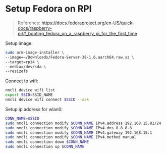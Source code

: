 # Setup Fedora on RPI

> Reference: https://docs.fedoraproject.org/en-US/quick-docs/raspberry-pi/#_booting_fedora_on_a_raspberry_pi_for_the_first_time

Setup image:

```bash
sudo arm-image-installer \
--image=~/Downloads/Fedora-Server-38-1.6.aarch64.raw.xz \
--target=rpi4 \
--media=/dev/sda \
--resizefs
```

Connect to wifi:

```bash
nmcli device wifi list
export SSID=SSID_NAME
nmcli device wifi connect $SSID --ask
```

Setup ip address for wlan0:

```bash
CONN_NAME=$SSID
sudo nmcli connection modify $CONN_NAME IPv4.address 192.168.15.81/24
sudo nmcli connection modify $CONN_NAME IPv4.dns 8.8.8.8
sudo nmcli connection modify $CONN_NAME IPv4.gateway 192.168.15.1
sudo nmcli connection modify $CONN_NAME IPv4.method manual
sudo nmcli connection down $CONN_NAME
sudo nmcli connection up $CONN_NAME
```